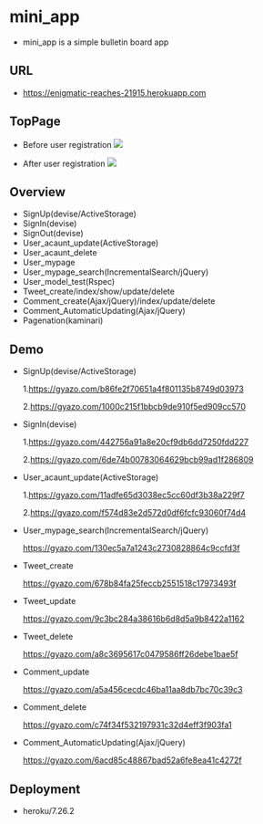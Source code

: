 # mini_app
  * mini_app is a simple bulletin board app

## URL
  * https://enigmatic-reaches-21915.herokuapp.com
  
## TopPage
* Before user registration
![](https://i.gyazo.com/1220bf31e2f87ac3c56270b24c83bcdc.png)


* After user registration
![](https://i.gyazo.com/f16b3d72357b4fda3c64d2d23eea43cf.png)


## Overview
  * SignUp(devise/ActiveStorage)
  * SignIn(devise)
  * SignOut(devise)
  * User_acaunt_update(ActiveStorage)
  * User_acaunt_delete
  * User_mypage 
  * User_mypage_search(IncrementalSearch/jQuery)
  * User_model_test(Rspec)
  * Tweet_create/index/show/update/delete
  * Comment_create(Ajax/jQuery)/index/update/delete
  * Comment_AutomaticUpdating(Ajax/jQuery)
  * Pagenation(kaminari)

## Demo
* SignUp(devise/ActiveStorage)

    1.https://gyazo.com/b86fe2f70651a4f801135b8749d03973

    2.https://gyazo.com/1000c215f1bbcb9de910f5ed909cc570

* SignIn(devise)
      
    1.https://gyazo.com/442756a91a8e20cf9db6dd7250fdd227
    
    2.https://gyazo.com/6de74b00783064629bcb99ad1f286809
    
* User_acaunt_update(ActiveStorage)

    1.https://gyazo.com/11adfe65d3038ec5cc60df3b38a229f7

    2.https://gyazo.com/f574d83e2d572d0df6fcfc93060f74d4

* User_mypage_search(IncrementalSearch/jQuery)

  https://gyazo.com/130ec5a7a1243c2730828864c9ccfd3f

* Tweet_create

  https://gyazo.com/678b84fa25feccb2551518c17973493f

* Tweet_update

  https://gyazo.com/9c3bc284a38616b6d8d5a9b8422a1162

* Tweet_delete

  https://gyazo.com/a8c3695617c0479586ff26debe1bae5f

* Comment_update

  https://gyazo.com/a5a456cecdc46ba11aa8db7bc70c39c3

* Comment_delete

  https://gyazo.com/c74f34f532197931c32d4eff3f903fa1

* Comment_AutomaticUpdating(Ajax/jQuery)

  https://gyazo.com/6acd85c48867bad52a6fe8ea41c4272f
 
## Deployment
* heroku/7.26.2
